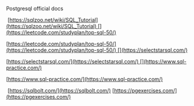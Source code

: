 
Postgresql official docs

 [https://sqlzoo.net/wiki/SQL_Tutorial](https://sqlzoo.net/wiki/SQL_Tutorial) [](https://leetcode.com/studyplan/top-sql-50/)

[https://leetcode.com/studyplan/top-sql-50/](https://leetcode.com/studyplan/top-sql-50/) [](https://selectstarsql.com/)

[https://selectstarsql.com/](https://selectstarsql.com/) [](https://www.sql-practice.com/)

[https://www.sql-practice.com/](https://www.sql-practice.com/)

 [https://sqlbolt.com/](https://sqlbolt.com/) [https://pgexercises.com/](https://pgexercises.com/)
